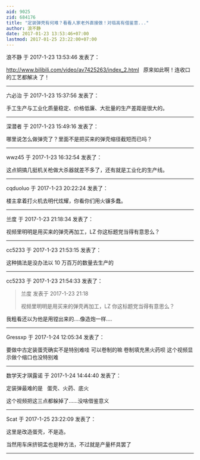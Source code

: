 ```yaml
---
aid: 9025
zid: 684176
title: "定装弹壳有何难？看看人家老外直接做！对临高有借鉴意..."
author: 浪不静
date: 2017-01-23 13:53:46+07:00
lastmod: 2017-01-25 23:22:00+07:00
---
```


浪不静 于 2017-1-23 13:53:46 发表了：

http://www.bilibili.com/video/av7425263/index_2.html
&nbsp;&nbsp;原来如此啊！连收口的工艺都解决 了！

---

六必治 于 2017-1-23 15:37:56 发表了：

手工生产与工业化质量稳定、价格低廉、大批量的生产差距是很大的。

---

深潜者 于 2017-1-23 15:49:16 发表了：

哪里说怎么做弹壳了？里面不是把买来的弹壳缩径截短而已吗？

---

wwz45 于 2017-1-23 16:32:54 发表了：

这点铜搞几挺机关枪做大杀器就差不多了，还有就是工业化的生产线。

---

cqduoluo 于 2017-1-23 20:22:24 发表了：

楼主拿着打火机去明代炫耀，你看你们用火镰多蠢。

---

兰度 于 2017-1-23 21:18:34 发表了：

视频里明明是用买来的弹壳再加工，LZ 你这标题党当得有意思么？

---

cc5233 于 2017-1-23 21:53:15 发表了：

这种搞法是没办法以 10 万百万的数量去生产的

---

cc5233 于 2017-1-23 21:54:33 发表了：

> 兰度 发表于 2017-1-23 21:18
>
> 视频里明明是用买来的弹壳再加工，LZ 你这标题党当得有意思么？

我粗看还以为他是用镗出来的....像造炮一样....

---

Gressxp 于 2017-1-24 12:05:34 发表了：

要做中古定装蛋壳确实不是特别难哇 可以卷制的嘛 卷制填充黑火药呗 这个视频显示做个缩口也没特别难

---

数学天才琪露诺 于 2017-1-24 14:44:40 发表了：

定装弹最难的是&nbsp; &nbsp;蛋壳、火药、底火

这个视频把这三点都躲掉了……没啥借鉴意义

---

Scat 于 2017-1-25 23:22:09 发表了：

这里是改造蛋壳，不是造。

当然用车床挤铜盂也是种方法，不过就是产量杯具罢了

---
